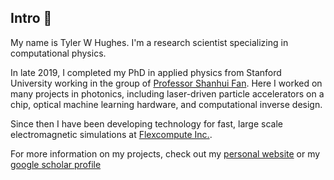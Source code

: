 ## Intro 👋

<!--
**twhughes/twhughes** is a ✨ _special_ ✨ repository because its `README.md` (this file) appears on your GitHub profile.
-->

My name is Tyler W Hughes.  I'm a research scientist specializing in computational physics.

In late 2019, I completed my PhD in applied physics from Stanford University working in the group of [Professor Shanhui Fan](https://web.stanford.edu/group/fan/).  Here I worked on many projects in photonics, including laser-driven particle accelerators on a chip, optical machine learning hardware, and computational inverse design.

Since then I have been developing technology for fast, large scale electromagnetic simulations at [Flexcompute Inc.](https://www.flexcompute.com/).

For more information on my projects, check out my [personal website](twhughes.github.io) or my [google scholar profile](https://scholar.google.com/citations?user=-AHhToYAAAAJ&hl=en)

